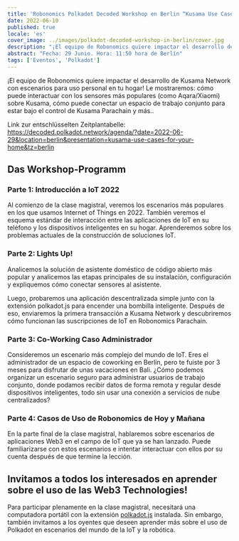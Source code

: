 ```yaml
---
title: 'Robonomics Polkadot Decoded Workshop en Berlin “Kusama Use Cases for your Home”'
date: 2022-06-10
published: true
locale: 'es'
cover_image: ../images/polkadot-decoded-workshop-in-berlin/cover.jpg
description: "¡El equipo de Robonomics quiere impactar el desarrollo de Kusama Network con escenarios para uso personal en tu hogar! Le mostraremos: cómo puede interactuar con los sensores más populares (como Aqara/Xiaomi) sobre Kusama, cómo puede conectar un espacio de trabajo conjunto para estar bajo el control de Kusama Parachain y más.."
abstract: "Fecha: 29 Junio. Hora: 11:50 hora de Berlín"
tags: ['Eventos', 'Polkadot']
---
```


¡El equipo de Robonomics quiere impactar el desarrollo de Kusama Network con escenarios para uso personal en tu hogar! Le mostraremos: cómo puede interactuar con los sensores más populares (como Aqara/Xiaomi) sobre Kusama, cómo puede conectar un espacio de trabajo conjunto para estar bajo el control de Kusama Parachain y más..

Link zur entschlüsselten Zeitplantabelle: https://decoded.polkadot.network/agenda/?date=2022-06-29&location=berlin&presentation=kusama-use-cases-for-your-home&tz=berlin

## Das Workshop-Programm

### Parte 1: Introducción a IoT 2022

Al comienzo de la clase magistral, veremos los escenarios más populares en los que usamos Internet of Things en 2022. También veremos el esquema estándar de interacción entre las aplicaciones de IoT en su teléfono y los dispositivos inteligentes en su hogar. Aprenderemos sobre los problemas actuales de la construcción de soluciones IoT.

### Parte 2: Lights Up!

Analicemos la solución de asistente doméstico de código abierto más popular y analicemos las etapas principales de su instalación, configuración y expliquemos cómo conectar sensores al asistente.

Luego, probaremos una aplicación descentralizada simple junto con la extensión polkadot.js para encender una bombilla inteligente. Después de eso, enviaremos la primera transacción a Kusama Network y descubriremos cómo funcionan las suscripciones de IoT en Robonomics Parachain.

### Parte 3: Co-Working Caso Administrador

Consideremos un escenario más complejo del mundo de IoT. Eres el administrador de un espacio de coworking en Berlín, pero te fuiste por 3 meses para disfrutar de unas vacaciones en Bali. ¿Cómo podemos organizar un escenario seguro para administrar usuarios de trabajo conjunto, donde podamos recibir datos de forma remota y regular desde dispositivos inteligentes, todo sin usar una conexión a servicios de nube centralizados?

### Parte 4: Casos de Uso de Robonomics de Hoy y Mañana

En la parte final de la clase magistral, hablaremos sobre escenarios de aplicaciones Web3 en el campo de IoT que ya se han lanzado. Puede familiarizarse con estos escenarios e intentar interactuar con ellos por su cuenta después de que termine la lección.

## Invitamos a todos los interesados en aprender sobre el uso de las Web3 Technologies!

Para participar plenamente en la clase magistral, necesitará una computadora portátil con la extensión [polkadot.js](https://polkadot.js.org/extension/) instalada. Sin embargo, también invitamos a los oyentes que deseen aprender más sobre el uso de Polkadot en escenarios del mundo de la IoT y la robótica.